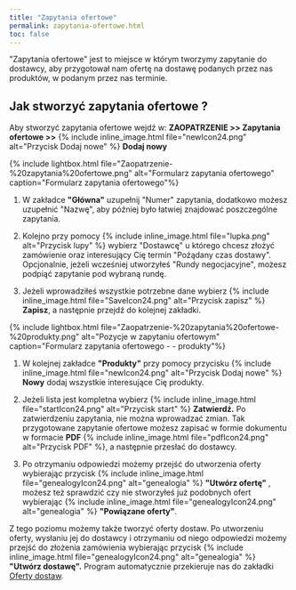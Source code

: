 ```yaml
---
title: "Zapytania ofertowe"
permalink: zapytania-ofertowe.html
toc: false
---
```

"Zapytania ofertowe" jest to miejsce w którym tworzymy zapytanie do dostawcy, aby przygotował nam ofertę na dostawę podanych przez nas produktów, w podanym przez nas terminie. 

## Jak stworzyć zapytania ofertowe ?

Aby stworzyć zapytania ofertowe wejdź w: **ZAOPATRZENIE >> Zapytania ofertowe >>** {% include inline_image.html file="newIcon24.png" alt="Przycisk Dodaj nowe" %} **Dodaj nowy**

{% include lightbox.html file="Zaopatrzenie-%20zapytania%20ofertowe.png" alt="Formularz zapytania ofertowego" caption="Formularz zapytania ofertowego"%}

1. W zakładce **"Główna"** uzupełnij "Numer" zapytania, dodatkowo możesz uzupełnić "Nazwę", aby później było łatwiej znajdować poszczególne zapytania.

2. Kolejno przy pomocy {% include inline_image.html file="lupka.png" alt="Przycisk lupy" %} wybierz "Dostawcę" u którego chcesz złożyć zamówienie oraz interesujący Cię termin "Pożądany czas dostawy". Opcjonalnie, jeżeli wcześniej utworzyłeś "Rundy negocjacyjne", możesz podpiąć zapytanie pod wybraną rundę.

3. Jeżeli wprowadziłeś wszystkie potrzebne dane wybierz {% include inline_image.html file="SaveIcon24.png" alt="Przycisk zapisz" %} **Zapisz**, a następnie przejdź do kolejnej zakładki.

{% include lightbox.html file="Zaopatrzenie-%20zapytania%20ofertowe-%20produkty.png" alt="Pozycje w zapytaniu ofertowym" caption="Formularz zapytania ofertowego - - produkty"%}

1. W kolejnej zakładce **"Produkty"** przy pomocy przycisku {% include inline_image.html file="newIcon24.png" alt="Przycisk Dodaj nowe" %} **Nowy** dodaj wszystkie interesujące Cię produkty.

2. Jeżeli lista jest kompletna wybierz {% include inline_image.html file="startIcon24.png" alt="Przycisk start" %} **Zatwierdź.** Po zatwierdzeniu zapytania, nie można wprowadzać zmian. Tak przygotowane zapytanie ofertowe możesz zapisać w formie dokumentu w formacie **PDF**  {% include inline_image.html file="pdfIcon24.png" alt="Przycisk PDF" %}, a następnie przesłać do dostawcy.

3. Po otrzymaniu odpowiedzi możemy przejść do utworzenia oferty wybierając przycisk {% include inline_image.html file="genealogyIcon24.png" alt="genealogia" %} **"Utwórz ofertę"** , możesz też sprawdzić czy nie stworzyłeś już podobnych ofert wybierając {% include inline_image.html file="genealogyIcon24.png" alt="genealogia" %} **"Powiązane oferty"**.

Z tego poziomu możemy także tworzyć oferty dostaw. Po utworzeniu oferty, wysłaniu jej do dostawcy i otrzymaniu od niego odpowiedzi możemy przejść do złożenia zamówienia wybierając przycisk {% include inline_image.html file="genealogyIcon24.png" alt="genealogia" %} **"Utwórz dostawę".** Program automatycznie przekieruje nas do zakładki [Oferty dostaw](/oferty-dostaw).

